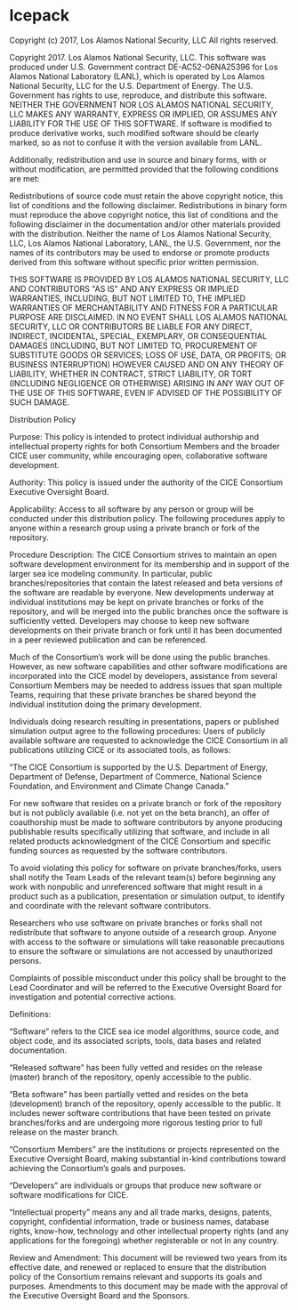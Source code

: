 # Icepack

Copyright (c) 2017, Los Alamos National Security, LLC All rights reserved.

Copyright 2017. Los Alamos National Security, LLC. This software was produced under U.S. Government contract DE-AC52-06NA25396 for Los Alamos National Laboratory (LANL), which is operated by Los Alamos National Security, LLC for the U.S. Department of Energy. The U.S. Government has rights to use, reproduce, and distribute this software. NEITHER THE GOVERNMENT NOR LOS ALAMOS NATIONAL SECURITY, LLC MAKES ANY WARRANTY, EXPRESS OR IMPLIED, OR ASSUMES ANY LIABILITY FOR THE USE OF THIS SOFTWARE. If software is modified to produce derivative works, such modified software should be clearly marked, so as not to confuse it with the version available from LANL.

Additionally, redistribution and use in source and binary forms, with or without modification, are permitted provided that the following conditions are met:

Redistributions of source code must retain the above copyright notice, this list of conditions and the following disclaimer.
Redistributions in binary form must reproduce the above copyright notice, this list of conditions and the following disclaimer in the documentation and/or other materials provided with the distribution. Neither the name of Los Alamos National Security, LLC, Los Alamos National Laboratory, LANL, the U.S. Government, nor the names of its contributors may be used to endorse or promote products derived from this software without specific prior written permission.

THIS SOFTWARE IS PROVIDED BY LOS ALAMOS NATIONAL SECURITY, LLC AND CONTRIBUTORS "AS IS" AND ANY EXPRESS OR IMPLIED WARRANTIES, INCLUDING, BUT NOT LIMITED TO, THE IMPLIED WARRANTIES OF MERCHANTABILITY AND FITNESS FOR A PARTICULAR PURPOSE ARE DISCLAIMED. IN NO EVENT SHALL LOS ALAMOS NATIONAL SECURITY, LLC OR CONTRIBUTORS BE LIABLE FOR ANY DIRECT, INDIRECT, INCIDENTAL, SPECIAL, EXEMPLARY, OR CONSEQUENTIAL DAMAGES (INCLUDING, BUT NOT LIMITED TO, PROCUREMENT OF SUBSTITUTE GOODS OR SERVICES; LOSS OF USE, DATA, OR PROFITS; OR BUSINESS INTERRUPTION) HOWEVER CAUSED AND ON ANY THEORY OF LIABILITY, WHETHER IN CONTRACT, STRICT LIABILITY, OR TORT (INCLUDING NEGLIGENCE OR OTHERWISE) ARISING IN ANY WAY OUT OF THE USE OF THIS SOFTWARE, EVEN IF ADVISED OF THE POSSIBILITY OF SUCH DAMAGE.

Distribution Policy

Purpose: This policy is intended to protect individual authorship and intellectual property rights for both Consortium Members and the broader CICE user community, while encouraging open, collaborative software development.

Authority: This policy is issued under the authority of the CICE Consortium Executive Oversight Board.

Applicability: Access to all software by any person or group will be conducted under this distribution policy. The following procedures apply to anyone within a research group using a private branch or fork of the repository.

Procedure Description: The CICE Consortium strives to maintain an open software development environment for its membership and in support of the larger sea ice modeling community. In particular, public branches/repositories that contain the latest released and beta versions of the software are readable by everyone. New developments underway at individual institutions may be kept on private branches or forks of the repository, and will be merged into the public branches once the software is sufficiently vetted. Developers may choose to keep new software developments on their private branch or fork until it has been documented in a peer reviewed publication and can be referenced.

Much of the Consortium’s work will be done using the public branches. However, as new software capabilities and other software modifications are incorporated into the CICE model by developers, assistance from several Consortium Members may be needed to address issues that span multiple Teams, requiring that these private branches be shared beyond the individual institution doing the primary development.

Individuals doing research resulting in presentations, papers or published simulation output agree to the following procedures: Users of publicly available software are requested to acknowledge the CICE Consortium in all publications utilizing CICE or its associated tools, as follows:

“The CICE Consortium is supported by the U.S. Department of Energy, Department of Defense, Department of Commerce, National Science Foundation, and Environment and Climate Change Canada.”

For new software that resides on a private branch or fork of the repository but is not publicly available (i.e. not yet on the beta branch), an offer of coauthorship must be made to software contributors by anyone producing publishable results specifically utilizing that software, and include in all related products acknowledgment of the CICE Consortium and specific funding sources as requested by the software contributors.

To avoid violating this policy for software on private branches/forks, users shall notify the Team Leads of the relevant team(s) before beginning any work with nonpublic and unreferenced software that might result in a product such as a publication, presentation or simulation output, to identify and coordinate with the relevant software contributors.

Researchers who use software on private branches or forks shall not redistribute that software to anyone outside of a research group. Anyone with access to the software or simulations will take reasonable precautions to ensure the software or simulations are not accessed by unauthorized persons.

Complaints of possible misconduct under this policy shall be brought to the Lead Coordinator and will be referred to the Executive Oversight Board for investigation and potential corrective actions.

Definitions:

“Software” refers to the CICE sea ice model algorithms, source code, and object code, and its associated scripts, tools, data bases and related documentation.

“Released software” has been fully vetted and resides on the release (master) branch of the repository, openly accessible to the public.

“Beta software” has been partially vetted and resides on the beta (development) branch of the repository, openly accessible to the public. It includes newer software contributions that have been tested on private branches/forks and are undergoing more rigorous testing prior to full release on the master branch.

“Consortium Members” are the institutions or projects represented on the Executive Oversight Board, making substantial in-kind contributions toward achieving the Consortium’s goals and purposes.

“Developers” are individuals or groups that produce new software or software modifications for CICE.

“Intellectual property” means any and all trade marks, designs, patents, copyright, confidential information, trade or business names, database rights, know-how, technology and other intellectual property rights (and any applications for the foregoing) whether registerable or not in any country.

Review and Amendment: This document will be reviewed two years from its effective date, and renewed or replaced to ensure that the distribution policy of the Consortium remains relevant and supports its goals and purposes. Amendments to this document may be made with the approval of the Executive Oversight Board and the Sponsors.
